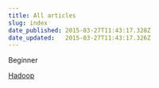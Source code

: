 ```yaml
---
title: All articles
slug: index
date_published: 2015-03-27T11:43:17.328Z
date_updated:   2015-03-27T11:43:17.326Z
---
```


Beginner

[Hadoop](http://devcenter.megam.io/2015/03/25/haddop_spark_multinode_setup/)
